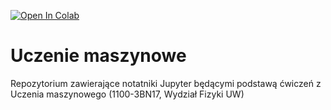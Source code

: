 [![Open In Colab](https://colab.research.google.com/assets/colab-badge.svg)](https://colab.research.google.com/github/akalinow/Uczenie_maszynowe/blob/2022_2023)


# Uczenie maszynowe
Repozytorium zawierające notatniki Jupyter będącymi podstawą ćwiczeń z Uczenia maszynowego 
(1100-3BN17, Wydział Fizyki UW)



